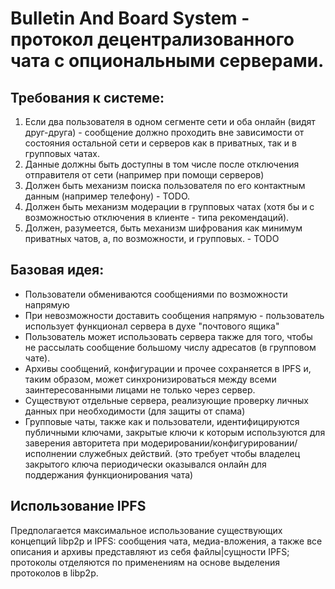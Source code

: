 # Bulletin And Board System - протокол децентрализованного чата с опциональными серверами.

## Требования к системе:
1) Если два пользователя в одном сегменте сети и оба онлайн (видят друг-друга) - сообщение должно проходить вне зависимости от состояния остальной сети и серверов как в приватных, так и в групповых чатах.
2) Данные должны быть доступны в том числе после отключения отправителя от сети (например при помощи серверов)
3) Должен быть механизм поиска пользователя по его контактным данным (например телефону) - TODO.
4) Должен быть механизм модерации в групповых чатах (хотя бы и с возможностью отключения в клиенте - типа рекомендаций).
5) Должен, разумеется, быть механизм шифрования как минимум приватных чатов, а, по возможности, и групповых. - TODO

## Базовая идея:
* Пользователи обмениваются сообщениями по возможности напрямую
* При невозможности доставить сообщения напрямую - пользователь использует функционал сервера в духе "почтового ящика"
* Пользователь может использовать сервера также для того, чтобы не рассылать сообщение большому числу адресатов (в групповом чате).
* Архивы сообщений, конфигурации и прочее сохраняется в IPFS и, таким образом, может синхронизироваться между всеми заинтересованными лицами не только через сервер.
* Существуют отдельные сервера, реализующие проверку личных данных при необходимости (для защиты от спама)
* Групповые чаты, также как и пользователи, идентифицируются публичными ключами, закрытые ключи к которым используются для заверения авторитета при модерировании/конфигурировании/исполнении служебных действий. (это требует чтобы владелец закрытого ключа периодически оказывался онлайн для поддержания функционирования чата)

## Использование IPFS

Предполагается максимальное использование существующих концепций libp2p и IPFS: сообщения чата, медиа-вложения, а также все описания и архивы представляют из себя файлы|сущности IPFS; протоколы отделяются по применениям на основе выделения протоколов в libp2p.
